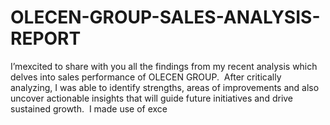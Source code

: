 # OLECEN-GROUP-SALES-ANALYSIS-REPORT
‎I’mexcited to share with you all the findings from my recent analysis which delves into sales performance of OLECEN GROUP. ‎ ‎After critically analyzing, I was able to identify strengths, areas of improvements and also uncover actionable insights that will guide future initiatives and drive sustained growth. ‎ ‎I made use of exce
